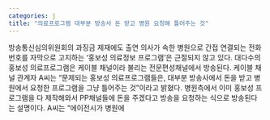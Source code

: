 ```yaml
---
categories: j
title: "의료프로그램 대부분 방송사 돈 받고 병원 요청해 틀어주는 것"
---
```

방송통신심의위원회의 과징금 제재에도 출연 의사가 속한 병원으로 간접 연결되는 전화번호를 자막으로 고지하는 ‘홍보성 의료정보 프로그램’은 근절되지 않고 있다. 대다수의 홍보성 의료프로그램은 케이블 채널이라 불리는 전문편성채널에서 방송된다. 케이블 채널 관계자 A씨는 “문제되는 홍보성 의료프로그램들은, 대부분 방송사에서 돈을 받고 병원에서 요청한 프로그램을 그냥 틀어주는 것”이라고 밝혔다. 병원측에서 이미 홍보성 프로그램을 다 제작해와서 PP채널들에 돈을 주겠다고 방송을 요청하는 식으로 방송된다는 설명이다. A씨는 “에이전시가 병원에